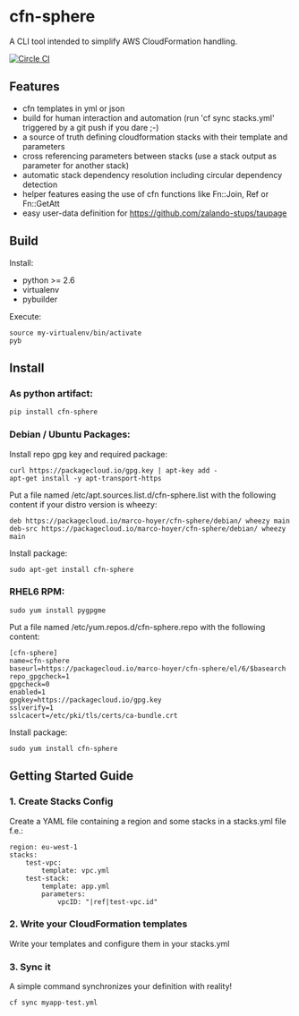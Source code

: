 # cfn-sphere
A CLI tool intended to simplify AWS CloudFormation handling.

[![Circle CI](https://circleci.com/gh/marco-hoyer/cfn-sphere.svg?style=svg)](https://circleci.com/gh/marco-hoyer/cfn-sphere)

## Features
- cfn templates in yml or json
- build for human interaction and automation (run 'cf sync stacks.yml' triggered by a git push if you dare ;-)
- a source of truth defining cloudformation stacks with their template and parameters
- cross referencing parameters between stacks (use a stack output as parameter for another stack)
- automatic stack dependency resolution including circular dependency detection
- helper features easing the use of cfn functions like Fn::Join, Ref or Fn::GetAtt
- easy user-data definition for https://github.com/zalando-stups/taupage

## Build

Install:

* python >= 2.6
* virtualenv
* pybuilder

Execute:

    source my-virtualenv/bin/activate
	pyb


## Install

### As python artifact:

    pip install cfn-sphere
    
### Debian / Ubuntu Packages: 

Install repo gpg key and required package:

    curl https://packagecloud.io/gpg.key | apt-key add -
    apt-get install -y apt-transport-https
    
Put a file named /etc/apt.sources.list.d/cfn-sphere.list with the following content if your distro version is wheezy:

    deb https://packagecloud.io/marco-hoyer/cfn-sphere/debian/ wheezy main
    deb-src https://packagecloud.io/marco-hoyer/cfn-sphere/debian/ wheezy main

Install package:

    sudo apt-get install cfn-sphere

### RHEL6 RPM:

    sudo yum install pygpgme
    
Put a file named /etc/yum.repos.d/cfn-sphere.repo with the following content:
 
    [cfn-sphere]
    name=cfn-sphere
    baseurl=https://packagecloud.io/marco-hoyer/cfn-sphere/el/6/$basearch
    repo_gpgcheck=1
    gpgcheck=0
    enabled=1
    gpgkey=https://packagecloud.io/gpg.key
    sslverify=1
    sslcacert=/etc/pki/tls/certs/ca-bundle.crt

Install package:

    sudo yum install cfn-sphere

## Getting Started Guide

### 1. Create Stacks Config
Create a YAML file containing a region and some stacks in a stacks.yml file f.e.:

	region: eu-west-1
	stacks:
  		test-vpc:
    		template: vpc.yml
  		test-stack:
    		template: app.yml
    		parameters:
      			vpcID: "|ref|test-vpc.id"
      			
### 2. Write your CloudFormation templates
Write your templates and configure them in your stacks.yml

### 3. Sync it
A simple command synchronizes your definition with reality!

	cf sync myapp-test.yml
